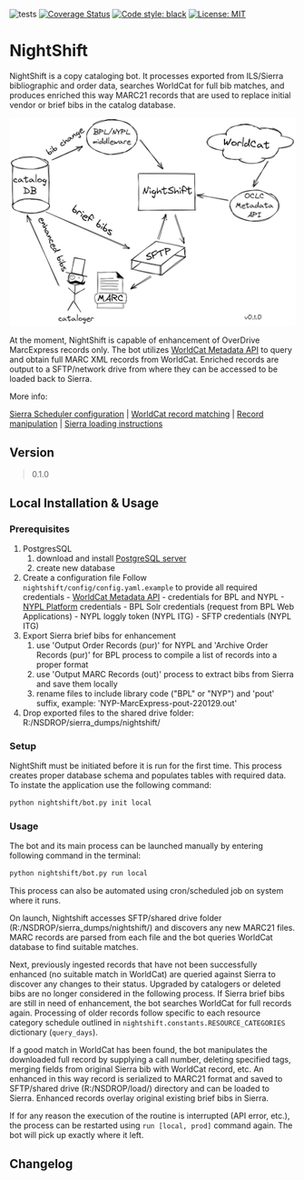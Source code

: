 ![tests](https://github.com/BookOps-CAT/NightShift/actions/workflows/tests.yaml/badge.svg?branch=main) [![Coverage Status](https://coveralls.io/repos/github/BookOps-CAT/NightShift/badge.svg?branch=main)](https://coveralls.io/github/BookOps-CAT/NightShift?branch=main) [![Code style: black](https://img.shields.io/badge/code%20style-black-000000.svg)](https://github.com/psf/black) [![License: MIT](https://img.shields.io/badge/License-MIT-yellow.svg)](https://opensource.org/licenses/MIT)

# NightShift
NightShift is a copy cataloging bot. It processes exported from ILS/Sierra bibliographic and order data, searches WorldCat for full bib matches, and produces enriched this way MARC21 records that are used to replace initial vendor or brief bibs in the catalog database.


 [![Overview](https://github.com/BookOps-CAT/NightShift/blob/main/docs/media/NightShift-concept-0.1.0-2022-04-12.png)](https://github.com/BookOps-CAT/NightShift/blob/main/docs/media/NightShift-concept-0.1.0-2022-04-12.png)


At the moment, NightShift is capable of enhancement of OverDrive MarcExpress records only. The bot utilizes [WorldCat Metadata API](https://www.oclc.org/developer/api/oclc-apis/worldcat-metadata-api.en.html) to query and obtain full MARC XML records from WorldCat. Enriched records are output to a SFTP/network drive from where they can be accessed to be loaded back to Sierra.

More info: 

[Sierra Scheduler configuration](https://github.com/BookOps-CAT/NightShift/blob/main/docs/sierra.md) | [WorldCat record matching](https://github.com/BookOps-CAT/NightShift/blob/main/docs/matching.md) | [Record manipulation](https://github.com/BookOps-CAT/NightShift/blob/main/docs/manipulating.md) | [Sierra loading instructions](https://github.com/BookOps-CAT/NightShift/blob/main/docs/loading.md) 

## Version
> 0.1.0

## Local Installation & Usage

### Prerequisites
1. PostgresSQL
	1. download and install [PostgreSQL server](https://www.postgresql.org/download/) 
	2. create new database 
2. Create a configuration file 
	Follow `nightshift/config/config.yaml.example` to provide all required credentials 
		- [WorldCat Metadata API](https://www.oclc.org/developer/api/oclc-apis/worldcat-metadata-api.en.html) 
		- credentials for BPL and NYPL 
			- [NYPL Platform](https://platformdocs.nypl.org/) credentials 
			- BPL Solr credentials (request from BPL Web Applications) 
		- NYPL loggly token (NYPL ITG) 
		- SFTP credentials (NYPL ITG) 
3. Export Sierra brief bibs for enhancement 
	1. use 'Output Order Records (pur)' for NYPL and 'Archive Order Records (pur)' for BPL process to compile a list of records into a proper format 
	2. use 'Output MARC Records (out)' process to extract bibs from Sierra and save them locally 
	3. rename files to include library code ("BPL" or "NYP") and 'pout' suffix, example: 'NYP-MarcExpress-pout-220129.out'
4. Drop exported files to the shared drive folder: R:/NSDROP/sierra_dumps/nightshift/

### Setup
NightShift must be initiated before it is run for the first time. This process creates proper database schema and populates tables with required data. To instate the application use the following command:

```bash
python nightshift/bot.py init local
```

### Usage

The bot and its main process can be launched manually by entering following command in the terminal:

```bash
python nightshift/bot.py run local
```

This process can also be automated using cron/scheduled job on system where it runs.

On launch, Nightshift accesses SFTP/shared drive folder (R:/NSDROP/sierra_dumps/nightshift/) and discovers any new MARC21 files. MARC records are parsed from each file and the bot queries WorldCat database to find suitable matches. 

Next, previously ingested records that have not been successfully enhanced (no suitable match in WorldCat) are queried against Sierra to discover any changes to their status. Upgraded by catalogers or deleted bibs are no longer considered in the following process. If Sierra brief bibs are still in need of enhancement, the bot searches WorldCat for full records again. Processing of older records follow specific to each resource category schedule outlined in `nightshift.constants.RESOURCE_CATEGORIES` dictionary (`query_days`).

If a good match in WorldCat has been found, the bot manipulates the downloaded full record by supplying a call number, deleting specified tags, merging fields from original Sierra bib with WorldCat record, etc. An enhanced in this way record is serialized to MARC21 format and saved to SFTP/shared drive (R:/NSDROP/load/) directory and can be loaded to Sierra. Enhanced records overlay original existing brief bibs in Sierra.

If for any reason the execution of the routine is interrupted (API error, etc.), the process can be restarted using `run [local, prod]` command again. The bot will pick up exactly where it left.

## Changelog